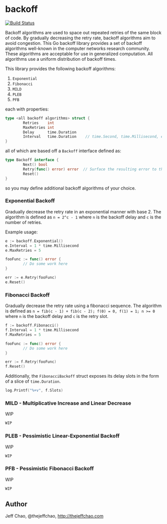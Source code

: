 backoff
=======

[![Build Status](https://travis-ci.org/jeffchao/backoff.svg?branch=master)](https://travis-ci.org/jeffchao/backoff)

Backoff algorithms are used to space out repeated retries of the same block of code. By gradually decreasing the retry rate, backoff algorithms aim to avoid congestion. This Go backoff library provides a set of backoff algorithms well-known in the computer networks research community. These algorithms are acceptable for use in generalized computation. All algorithms use a uniform distribution of backoff times.

This library provides the following backoff algorithms:

1. `Exponential`
2. `Fibonacci`
3. `MILD`
4. `PLEB`
5. `PFB`

each with properties:

```go
type <all backoff algorithms> struct {
        Retries    int
        MaxRetries int
        Delay      time.Duration
        Interval   time.Duration    // time.Second, time.Millisecond, etc.
}
```



all of which are based off a `Backoff` interface defined as:

```go
type Backoff interface {
        Next() bool
        Retry(func() error) error  // Surface the resulting error to the user.
        Reset()
}
```

so you may define additional backoff algorithms of your choice.

### Exponential Backoff

Gradually decrease the retry rate in an exponential manner with base 2. The algorithm is defined as `n = 2^c - 1` where `n` is the backoff delay and `c` is the number of retries.

Example usage:

```go
e := backoff.Exponential()
e.Interval = 1 * time.Millisecond
e.MaxRetries = 5

fooFunc := func() error {
        // Do some work here
}

err := e.Retry(fooFunc)
e.Reset()
```

### Fibonacci Backoff

Gradually decrease the retry rate using a fibonacci sequence. The algorithm is defined as `n = fib(c - 1) + fib(c - 2); f(0) = 0, f(1) = 1; n >= 0` where `n` is the backoff delay and `c` is the retry slot.

```go
f := backoff.Fibonacci()
f.Interval = 1 * time.Millisecond
f.MaxRetries = 5

fooFunc := func() error {
        // Do some work here
}

err := f.Retry(fooFunc)
f.Reset()
```

Additionally, the `FibonacciBackoff` struct exposes its delay slots in the form of a slice of `time.Duration`.

```go
log.Printf("%+v", f.Slots)
```

### MILD - Multiplicative Increase and Linear Decrease

WIP

```go
WIP
```

### PLEB - Pessimistic Linear-Exponential Backoff

WIP

```go
WIP
```

### PFB - Pessimistic Fibonacci Backoff

WIP

```go
WIP
```

## Author

Jeff Chao, @thejeffchao, http://thejeffchao.com
